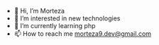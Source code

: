 - 👋 Hi, I’m Morteza
- 👀 I’m interested in new technologies
- 🌱 I’m currently learning php
- 📫 How to reach me morteza9.dev@gmail.com

<!---
mortezaDev9/mortezaDev9 is a ✨ special ✨ repository because its `README.md` (this file) appears on your GitHub profile.
You can click the Preview link to take a look at your changes.
--->
